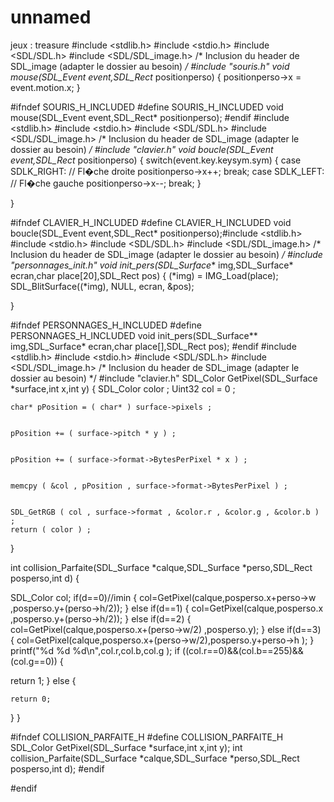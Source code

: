 # unnamed
jeux : treasure
#include <stdlib.h>
#include <stdio.h>
#include <SDL/SDL.h>
#include <SDL/SDL_image.h> /* Inclusion du header de SDL_image (adapter le dossier au besoin) */
#include "souris.h"
void mouse(SDL_Event event,SDL_Rect* positionperso)
{
                positionperso->x = event.motion.x;
}


#ifndef SOURIS_H_INCLUDED
#define SOURIS_H_INCLUDED
void mouse(SDL_Event event,SDL_Rect* positionperso);
#endif
#include <stdlib.h>
#include <stdio.h>
#include <SDL/SDL.h>
#include <SDL/SDL_image.h> /* Inclusion du header de SDL_image (adapter le dossier au besoin) */
#include "clavier.h"
void boucle(SDL_Event event,SDL_Rect* positionperso)
{
                switch(event.key.keysym.sym)
                {
                    case SDLK_RIGHT: // Fl�che droite
                        positionperso->x++;
                        break;
                    case SDLK_LEFT: // Fl�che gauche
                        positionperso->x--;
                        break;
                }


}

#ifndef CLAVIER_H_INCLUDED
#define CLAVIER_H_INCLUDED
void boucle(SDL_Event event,SDL_Rect* positionperso);#include <stdlib.h>
#include <stdio.h>
#include <SDL/SDL.h>
#include <SDL/SDL_image.h> /* Inclusion du header de SDL_image (adapter le dossier au besoin) */
#include "personnages_init.h"
void init_pers(SDL_Surface** img,SDL_Surface* ecran,char place[20],SDL_Rect pos)
{
    (*img) = IMG_Load(place);
    SDL_BlitSurface((*img), NULL, ecran, &pos);

}

#ifndef PERSONNAGES_H_INCLUDED
#define PERSONNAGES_H_INCLUDED
void init_pers(SDL_Surface** img,SDL_Surface* ecran,char place[],SDL_Rect pos);
#endif
#include <stdlib.h>
#include <stdio.h>
#include <SDL/SDL.h>
#include <SDL/SDL_image.h> /* Inclusion du header de SDL_image (adapter le dossier au besoin) */
#include "clavier.h"
SDL_Color GetPixel(SDL_Surface *surface,int x,int y)
{
	SDL_Color color ;
	Uint32 col = 0 ;


	char* pPosition = ( char* ) surface->pixels ;


	pPosition += ( surface->pitch * y ) ;


	pPosition += ( surface->format->BytesPerPixel * x ) ;


	memcpy ( &col , pPosition , surface->format->BytesPerPixel ) ;


	SDL_GetRGB ( col , surface->format , &color.r , &color.g , &color.b ) ;
	return ( color ) ;
}



int collision_Parfaite(SDL_Surface *calque,SDL_Surface *perso,SDL_Rect posperso,int d)
{

  SDL_Color col;
  if(d==0)//imin
  {
    col=GetPixel(calque,posperso.x+perso->w ,posperso.y+(perso->h/2));
  }
else  if(d==1)
  {
    col=GetPixel(calque,posperso.x ,posperso.y+(perso->h/2));
  }
else  if(d==2)
  {
    col=GetPixel(calque,posperso.x+(perso->w/2) ,posperso.y);
  }
else  if(d==3)
  {
    col=GetPixel(calque,posperso.x+(perso->w/2),posperso.y+perso->h );
  }
  printf("%d    %d   %d\n",col.r,col.b,col.g );
if ((col.r==0)&&(col.b==255)&&(col.g==0))
{

  return 1;
}
else
{

	return 0;
}
}

#ifndef COLLISION_PARFAITE_H
#define COLLISION_PARFAITE_H
SDL_Color GetPixel(SDL_Surface *surface,int x,int y);
int collision_Parfaite(SDL_Surface *calque,SDL_Surface *perso,SDL_Rect posperso,int d);
#endif



#endif
